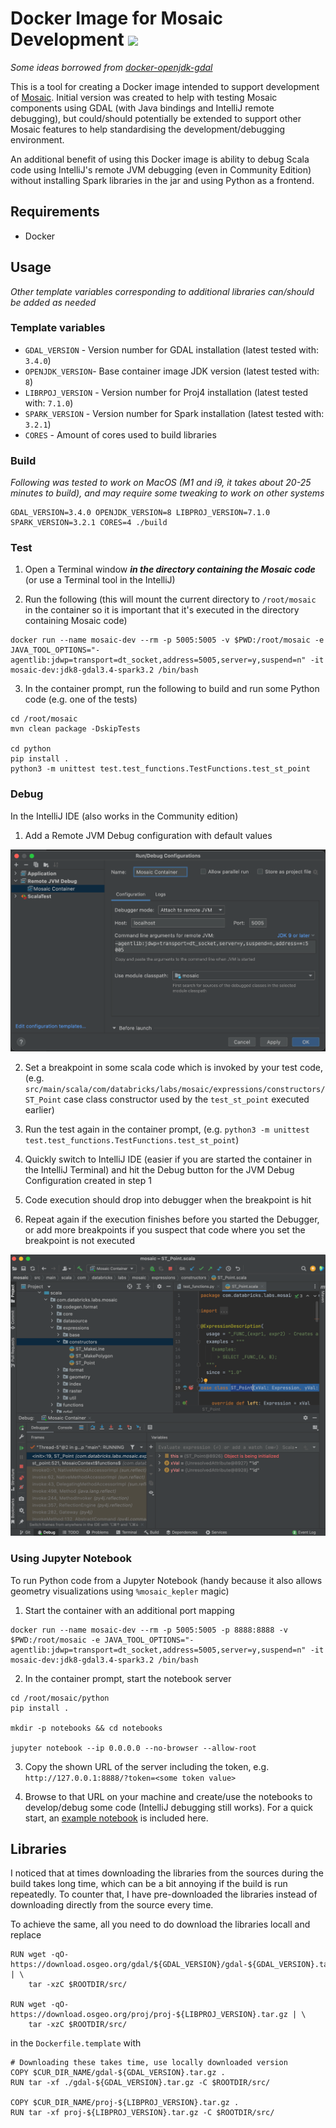 # Docker Image for Mosaic Development  ![](workflows/CI/badge.svg)

*Some ideas borrowed from [docker-openjdk-gdal](https://github.com/azavea/docker-openjdk-gdal/)*

This is a tool for creating a Docker image intended to support development of [Mosaic](https://github.com/databrickslabs/mosaic). Initial version was created to help with testing Mosaic components using GDAL (with Java bindings and IntelliJ remote debugging), but could/should potentially be extended to support other Mosaic features to help standardising the development/debugging environment.

An additional benefit of using this Docker image is ability to debug Scala code using IntelliJ's remote JVM debugging (even in Community Edition) without installing Spark libraries in the jar and using Python as a frontend. 


## Requirements

* Docker


## Usage

*Other template variables corresponding to additional libraries can/should be added as needed*

### Template variables

* `GDAL_VERSION` - Version number for GDAL installation (latest tested with: `3.4.0`)
* `OPENJDK_VERSION`- Base container image JDK version (latest tested with: `8`)
* `LIBRPOJ_VERSION` - Version number for Proj4 installation (latest tested with: `7.1.0`)
* `SPARK_VERSION` - Version number for Spark installation (latest tested with: `3.2.1`)
* `CORES` - Amount of cores used to build libraries


### Build

*Following was tested to work on MacOS (M1 and i9, it takes about 20-25 minutes to build), and may require some tweaking to work on other systems*

```
GDAL_VERSION=3.4.0 OPENJDK_VERSION=8 LIBPROJ_VERSION=7.1.0 SPARK_VERSION=3.2.1 CORES=4 ./build
```


### Test

1. Open a Terminal window ***in the directory containing the Mosaic code*** (or use a Terminal tool in the IntelliJ)

2. Run the following (this will mount the current directory to `/root/mosaic` in the container so it is important that it's executed in the directory containing Mosaic code)

```
docker run --name mosaic-dev --rm -p 5005:5005 -v $PWD:/root/mosaic -e JAVA_TOOL_OPTIONS="-agentlib:jdwp=transport=dt_socket,address=5005,server=y,suspend=n" -it mosaic-dev:jdk8-gdal3.4-spark3.2 /bin/bash
```

3. In the container prompt, run the following to build and run some Python code (e.g. one of the tests)

```
cd /root/mosaic
mvn clean package -DskipTests

cd python
pip install .
python3 -m unittest test.test_functions.TestFunctions.test_st_point
```

### Debug

In the IntelliJ IDE (also works in the Community edition)

1. Add a Remote JVM Debug configuration with default values

![IntelliJ Config](intellij-config.png)

2. Set a breakpoint in some scala code which is invoked by your test code, (e.g. `src/main/scala/com/databricks/labs/mosaic/expressions/constructors/ST_Point` case class constructor used by the `test_st_point` executed earlier)

3. Run the test again in the container prompt, (e.g. `python3 -m unittest test.test_functions.TestFunctions.test_st_point`)

4. Quickly switch to IntelliJ IDE (easier if you are started the container in the IntelliJ Terminal) and hit the Debug button for the JVM Debug Configuration created in step 1

5. Code execution should drop into debugger when the breakpoint is hit

6. Repeat again if the execution finishes before you started the Debugger, or add more breakpoints if you suspect that code where you set the breakpoint is not executed

![IntelliJ Debug](intellij-debug.png)


### Using Jupyter Notebook

To run Python code from a Jupyter Notebook (handy because it also allows geometry visualizations using `%mosaic_kepler` magic)

1. Start the container with an additional port mapping
```
docker run --name mosaic-dev --rm -p 5005:5005 -p 8888:8888 -v $PWD:/root/mosaic -e JAVA_TOOL_OPTIONS="-agentlib:jdwp=transport=dt_socket,address=5005,server=y,suspend=n" -it mosaic-dev:jdk8-gdal3.4-spark3.2 /bin/bash
```

2. In the container prompt, start the notebook server

```
cd /root/mosaic/python
pip install .

mkdir -p notebooks && cd notebooks

jupyter notebook --ip 0.0.0.0 --no-browser --allow-root
```

3. Copy the shown URL of the server including the token, e.g. `http://127.0.0.1:8888/?token=<some token value>`

4. Browse to that URL on your machine and create/use the notebooks to develop/debug some code (IntelliJ debugging still works). For a quick start, an [example notebook](sample_mosaic_playground.ipynb) is included here.


## Libraries

I noticed that at times downloading the libraries from the sources during the build takes long time, which can be a bit annoying if the build is run repeatedly. To counter that, I have pre-downloaded the libraries instead of downloading directly from the source every time. 

To achieve the same, all you need to do download the libraries locall and replace
```
RUN wget -qO- https://download.osgeo.org/gdal/${GDAL_VERSION}/gdal-${GDAL_VERSION}.tar.gz | \
    tar -xzC $ROOTDIR/src/

RUN wget -qO- https://download.osgeo.org/proj/proj-${LIBPROJ_VERSION}.tar.gz | \
    tar -xzC $ROOTDIR/src/
```

in the `Dockerfile.template` with

```
# Downloading these takes time, use locally downloaded version
COPY $CUR_DIR_NAME/gdal-${GDAL_VERSION}.tar.gz .
RUN tar -xf ./gdal-${GDAL_VERSION}.tar.gz -C $ROOTDIR/src/

COPY $CUR_DIR_NAME/proj-${LIBPROJ_VERSION}.tar.gz .
RUN tar -xf proj-${LIBPROJ_VERSION}.tar.gz -C $ROOTDIR/src/
```